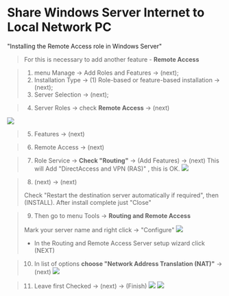 # Share Windows Server Internet to Local Network PC
"Installing the Remote Access role in Windows Server"

> For this is necessary to add another feature - **Remote Access**

> 1) menu Manage -> Add Roles and Features -> (next);
> 2) Installation Type -> (1) Role-based or feature-based installation -> (next);
> 3) Server Selection -> (next);

> 4)  Server Roles -> check **Remote Access** -> (next)

![](https://www.bachvarova.com/__git/install_windows_server_virtualbox/ra_add_feature01.jpg)


> 5) Features -> (next)

> 6) Remote Access -> (next)

> 7) Role Service -> **Check "Routing"** -> (Add Features) -> (next)
This will Add "DirectAccess and VPN (RAS)" , this is OK.
     ![](https://www.bachvarova.com/__git/install_windows_server_virtualbox/ra_add_feature02.jpg)

> 8) (next) -> (next)
> 
> Check "Restart the destination server automatically if required", then (INSTALL). After install complete just "Close"

> 9) Then go to menu Tools -> **Routing and Remote Access** 
>
> Mark your server name and right click -> "Configure"
    ![](https://www.bachvarova.com/__git/install_windows_server_virtualbox/ra_add_feature03.jpg)
> * In the Routing and Remote Access Server setup wizard click (NEXT)


> 10) In list of options **choose "Network Address Translation (NAT)"** -> (next)
>  ![](https://www.bachvarova.com/__git/install_windows_server_virtualbox/ra_add_feature04.jpg)


> 11) Leave first Checked -> (next) -> (Finish)
      ![](https://www.bachvarova.com/__git/install_windows_server_virtualbox/ra_add_feature05.jpg)
      ![](https://www.bachvarova.com/__git/install_windows_server_virtualbox/ra_add_feature06.jpg)

